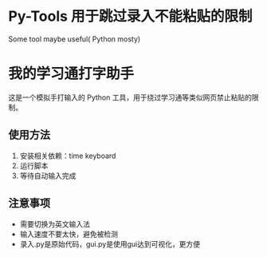 # Py-Tools 用于跳过录入不能粘贴的限制
Some tool maybe useful( Python mosty)
# 我的学习通打字助手

这是一个模拟手打输入的 Python 工具，用于绕过学习通等类似网页禁止粘贴的限制。

## 使用方法

1. 安装相关依赖：time keyboard
2. 运行脚本
3. 等待自动输入完成

## 注意事项

- 需要切换为英文输入法
- 输入速度不要太快，避免被检测
- 录入.py是原始代码，gui.py是使用gui达到可视化，更方便
